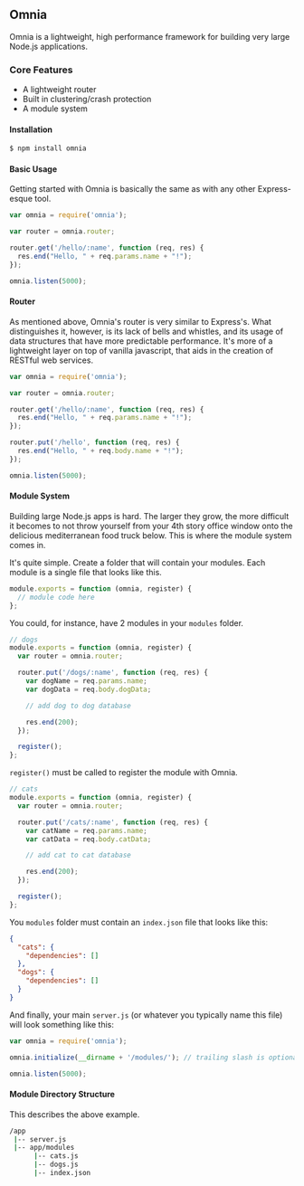 ## Omnia

Omnia is a lightweight, high performance framework for building very large Node.js applications. 

### Core Features

* A lightweight router
* Built in clustering/crash protection
* A module system 

#### Installation
```sh
$ npm install omnia
```
#### Basic Usage
Getting started with Omnia is basically the same as with any other Express-esque tool.
```javascript
var omnia = require('omnia');

var router = omnia.router;

router.get('/hello/:name', function (req, res) {
  res.end("Hello, " + req.params.name + "!");
});

omnia.listen(5000);
```
#### Router
As mentioned above, Omnia's router is very similar to Express's. What distinguishes it, however, is its lack of bells and whistles, and its usage of data structures that have more predictable performance. It's more of a lightweight layer on top of vanilla javascript, that aids in the creation of RESTful web services. 
```javascript
var omnia = require('omnia');

var router = omnia.router;

router.get('/hello/:name', function (req, res) {
  res.end("Hello, " + req.params.name + "!");
});

router.put('/hello', function (req, res) {
  res.end("Hello, " + req.body.name + "!");
});

omnia.listen(5000);
```
#### Module System
Building large Node.js apps is hard. The larger they grow, the more difficult it becomes to not throw yourself from your 4th story office window onto the delicious mediterranean food truck below. This is where the module system comes in.

It's quite simple. Create a folder that will contain your modules. Each module is a single file that looks like this.
```javascript
module.exports = function (omnia, register) {
  // module code here
};
```
You could, for instance, have 2 modules in your `modules` folder.
```javascript
// dogs
module.exports = function (omnia, register) {
  var router = omnia.router;

  router.put('/dogs/:name', function (req, res) {
    var dogName = req.params.name;
    var dogData = req.body.dogData;

    // add dog to dog database

    res.end(200);
  });

  register();
};
```
`register()` must be called to register the module with Omnia. 
```javascript
// cats
module.exports = function (omnia, register) {
  var router = omnia.router;

  router.put('/cats/:name', function (req, res) {
    var catName = req.params.name;
    var catData = req.body.catData;

    // add cat to cat database

    res.end(200);
  });

  register();
};
```
You `modules` folder must contain an `index.json` file that looks like this:
```json
{
  "cats": {
    "dependencies": []
  },
  "dogs": {
    "dependencies": []
  }
}
```
And finally, your main `server.js` (or whatever you typically name this file) will look something like this:
```javascript
var omnia = require('omnia');

omnia.initialize(__dirname + '/modules/'); // trailing slash is optional

omnia.listen(5000);
```
#### Module Directory Structure
This describes the above example.
```sh
/app
 |-- server.js
 |-- app/modules
      |-- cats.js
      |-- dogs.js
      |-- index.json
```